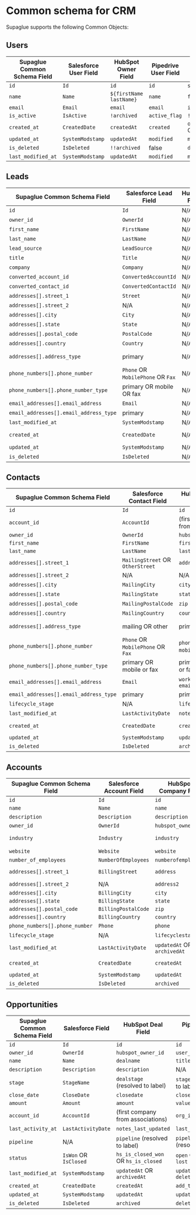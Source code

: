 # Common schema for CRM

Supaglue supports the following Common Objects:

## Users

| Supaglue Common Schema Field | Salesforce User Field | HubSpot Owner Field     | Pipedrive User Field | MS Dynamics 365 Sales User Field    |
| ---------------------------- | --------------------- | ----------------------- | -------------------- | ----------------------------------- |
| `id`                         | `Id`                  | `id`                    | `id`                 | `systemuserid`                      |
| `name`                       | `Name`                | `${firstName lastName}` | `name`               | `fullname`                          |
| `email`                      | `Email`               | `email`                 | `email`              | `internalemailaddress`              |
| `is_active`                  | `IsActive`            | `!archived`             | `active_flag`        | `!isdisabled`                       |
| `created_at`                 | `CreatedDate`         | `createdAt`             | `created`            | `overridencreatedon` OR `createdon` |
| `updated_at`                 | `SystemModstamp`      | `updatedAt`             | `modified`           | `modifiedon`                        |
| `is_deleted`                 | `IsDeleted`           | `!!archived`            | false                | `deletedstate`                      |
| `last_modified_at`           | `SystemModstamp`      | `updatedAt`             | `modified`           | `modifiedon`                        |


## Leads

| Supaglue Common Schema Field           | Salesforce Lead Field             | HubSpot Field | Pipedrive Lead Field | MS Dynamics 365 Sales Lead Field        |
| -------------------------------------- | --------------------------------- | ------------- | -------------------- | --------------------------------------- |
| `id`                                   | `Id`                              | N/A           | `id`                 | `leadid`                                |
| `owner_id`                             | `OwnerId`                         | N/A           | `owner_id`           | `_ownerid_value`                        |
| `first_name`                           | `FirstName`                       | N/A           | N/A                  | `firstname`                             |
| `last_name`                            | `LastName`                        | N/A           | N/A                  | `lastname`                              |
| `lead_source`                          | `LeadSource`                      | N/A           | `source_name`        | N/A                                     |
| `title`                                | `Title`                           | N/A           | `title`              | `jobtitle`                              |
| `company`                              | `Company`                         | N/A           | N/A                  | `companyname`                           |
| `converted_account_id`                 | `ConvertedAccountId`              | N/A           | `organization_id`    | `_accountid_value`                      |
| `converted_contact_id`                 | `ConvertedContactId`              | N/A           | `person_id`          | `_contactid_value`                      |
| `addresses[].street_1`                 | `Street`                          | N/A           | N/A                  | `address{1,2,3}_line1`                  |
| `addresses[].street_2`                 | N/A                               | N/A           | N/A                  | `address{1,2,3}_line2`                  |
| `addresses[].city`                     | `City`                            | N/A           | N/A                  | `address{1,2,3}_city`                   |
| `addresses[].state`                    | `State`                           | N/A           | N/A                  | `address{1,2,3}_stateorprovince`        |
| `addresses[].postal_code`              | `PostalCode`                      | N/A           | N/A                  | `address{1,2,3}_postalcode`             |
| `addresses[].country`                  | `Country`                         | N/A           | N/A                  | `address{1,2,3}_country`                |
| `addresses[].address_type`             | primary                           | N/A           | N/A                  | primary OR billing OR shipping OR other |
| `phone_numbers[].phone_number`         | `Phone` OR `MobilePhone` OR `Fax` | N/A           | N/A                  | `telephone{1,2,3}`                      |
| `phone_numbers[].phone_number_type`    | primary OR mobile OR fax          | N/A           | N/A                  | primary OR other                        |
| `email_addresses[].email_address`      | `Email`                           | N/A           | N/A                  | `emailaddress{1,2,3}`                   |
| `email_addresses[].email_address_type` | primary                           | N/A           | N/A                  | primary OR other                        |
| `last_modified_at`                     | `SystemModstamp`                  | N/A           | N/A                  | `modifiedon`                            |
| `created_at`                           | `CreatedDate`                     | N/A           | `update_time`        | `overridencreatedon` OR `createdon`     |
| `updated_at`                           | `SystemModstamp`                  | N/A           | `update_time`        | `modifiedon`                            |
| `is_deleted`                           | `IsDeleted`                       | N/A           | `is_archived`        | false                                   |


## Contacts

| Supaglue Common Schema Field           | Salesforce Contact Field          | HubSpot Contact Field             | Pipedrive Person Field         | MS Dynamics 365 Sales Contact Field     |
| -------------------------------------- | --------------------------------- | --------------------------------- | ------------------------------ | --------------------------------------- |
| `id`                                   | `Id`                              | `id`                              | `id`                           | `contactid`                             |
| `account_id`                           | `AccountId`                       | (first company from associations) | `org_id?.value`                | `_parentcustomerid_value`               |
| `owner_id`                             | `OwnerId`                         | `hubspot_owner_id`                | `owner_id?.id`                 | `_ownerid_value`                        |
| `first_name`                           | `FirstName`                       | `firstname`                       | `first_name`                   | `firstname`                             |
| `last_name`                            | `LastName`                        | `lastname`                        | `last_name`                    | `lastname`                              |
| `addresses[].street_1`                 | `MailingStreet` OR `OtherStreet`  | `address`                         | N/A                            | `address{1,2}_line1`                    |
| `addresses[].street_2`                 | N/A                               | N/A                               | N/A                            | `address{1,2}_line2`                    |
| `addresses[].city`                     | `MailingCity`                     | `city`                            | N/A                            | `address{1,2}_city`                     |
| `addresses[].state`                    | `MailingState`                    | `state`                           | N/A                            | `address{1,2}_stateorprovince`          |
| `addresses[].postal_code`              | `MailingPostalCode`               | `zip`                             | N/A                            | `address{1,2}_postalcode`               |
| `addresses[].country`                  | `MailingCountry`                  | `country`                         | N/A                            | `address{1,2}_country`                  |
| `addresses[].address_type`             | mailing OR other                  | primary                           | N/A                            | primary OR shipping OR billing OR other |
| `phone_numbers[].phone_number`         | `Phone` OR `MobilePhone` OR `Fax` | `phone` OR `mobilephone` Or `fax` | `phoneNumbers[].phoneNumber`   | `telephone{1,2,3}`                      |
| `phone_numbers[].phone_number_type`    | primary OR mobile or fax          | primary OR mobile or fax          | mobile OR primary OR fax       | primary OR other                        |
| `email_addresses[].email_address`      | `Email`                           | `work_email` OR `email`           | `emailAddress`                 | `emailaddress{1,2}`                     |
| `email_addresses[].email_address_type` | primary                           | primary OR work                   | primary OR work                | primary OR other                        |
| `lifecycle_stage`                      | N/A                               | `lifecyclestage`                  | N/A                            | N/A                                     |
| `last_modified_at`                     | `LastActivityDate`                | `notes_last_updated`              | `delete_time` OR `update_time` | `modifiedon`                            |
| `created_at`                           | `CreatedDate`                     | `createdAt`                       | `add_time`                     | `overridencreatedon` OR `createdon`     |
| `updated_at`                           | `SystemModstamp`                  | `updatedAt`                       | `update_time`                  | `modifiedon`                            |
| `is_deleted`                           | `IsDeleted`                       | `archived`                        | `delete_time`                  | false                                   |

## Accounts

| Supaglue Common Schema Field   | Salesforce Account Field | HubSpot Company Field       | Pipedrive Organization Field              | MS Dynamics 365 Sales Account Field |
| ------------------------------ | ------------------------ | --------------------------- | ----------------------------------------- | ----------------------------------- |
| `id`                           | `Id`                     | `id`                        | `id`                                      | `accountid`                         |
| `name`                         | `Name`                   | `name`                      | `name`                                    | `name`                              |
| `description`                  | `Description`            | `description`               | N/A                                       | `description`                       |
| `owner_id`                     | `OwnerId`                | `hubspot_owner_id`          | `owner_id?.id`                            | `_ownerid_value`                    |
| `industry`                     | `Industry`               | `industry`                  | N/A                                       | `industrycode` (resolved to label)  |
| `website`                      | `Website`                | `website`                   | N/A                                       | `websiteurl`                        |
| `number_of_employees`          | `NumberOfEmployees`      | `numberofemployees`         | `people_count`                            | `numberofemployees`                 |
| `addresses[].street_1`         | `BillingStreet`          | `address`                   | `address_street_number` OR `adress_route` | `address{1,2}_line1`                |
| `addresses[].street_2`         | N/A                      | `address2`                  | `address_subpremise`                      | `address{1,2}_line2`                |
| `addresses[].city`             | `BillingCity`            | `city`                      | `address_locality`                        | `address{1,2}_city`                 |
| `addresses[].state`            | `BillingState`           | `state`                     | `address_admin_area_level_1`              | `address{1,2}_stateorprovince`      |
| `addresses[].postal_code`      | `BillingPostalCode`      | `zip`                       | `address_postal_code`                     | `address{1,2}_postalcode`           |
| `addresses[].country`          | `BillingCountry`         | `country`                   | `address_country`                         | `address{1,2}_country`              |
| `phone_numbers[].phone_number` | `Phone`                  | `phone`                     | N/A                                       | `telephone{1,2,3}`                  |
| `lifecycle_stage`              | N/A                      | `lifecyclestage`            | N/A                                       | N/A                                 |
| `last_modified_at`             | `LastActivityDate`       | `updatedAt` OR `archivedAt` | `update_time` OR `delete_time`            | `modifiedon`                        |
| `created_at`                   | `CreatedDate`            | `createdAt`                 | `add_time`                                | `overridencreatedon` OR `createdon` |
| `updated_at`                   | `SystemModstamp`         | `updatedAt`                 | `update_time`                             | `modifiedon`                        |
| `is_deleted`                   | `IsDeleted`              | `archived`                  | `delete_time`                             | false                               |


## Opportunities

| Supaglue Common Schema Field | Salesforce Field      | HubSpot Deal Field                   | Pipedrive Deal Field              | MS Dynamics 365 Sales Opportunity Field                                        |
| ---------------------------- | --------------------- | ------------------------------------ | --------------------------------- | ------------------------------------------------------------------------------ |
| `id`                         | `Id`                  | `id`                                 | `id`                              | `opportunityid`                                                                |
| `owner_id`                   | `OwnerId`             | `hubspot_owner_id`                   | `user_id?.id`                     | `_ownerid_value`                                                               |
| `name`                       | `Name`                | `dealname`                           | `title`                           | `name`                                                                         |
| `description`                | `Description`         | `description`                        | N/A                               | `description`                                                                  |
| `stage`                      | `StageName`           | `dealstage` (resolved to label)      | `stage_id` (resolved to label)    | `stageid_processstage@odata.nextLink` (resolved to label)                      |
| `close_date`                 | `CloseDate`           | `closedate`                          | `close_time`                      | `actualclosedate`                                                              |
| `amount`                     | `Amount`              | `amount`                             | `value`                           | `actualvalue`                                                                  |
| `account_id`                 | `AccountId`           | (first company from associations)    | `org_id?.value`                   | `_parentaccountid_value`                                                       |
| `last_activity_at`           | `LastActivityDate`    | `notes_last_updated`                 | `last_activity_date`              | N/A                                                                            |
| `pipeline`                   | N/A                   | `pipeline` (resolved to label)       | `pipeline_id` (resolved to label) | `opportunity_leadtoopportunitysalesprocess@odata.nextLink` (resolved to label) |
| `status`                     | `IsWon` OR `IsClosed` | `hs_is_closed_won` OR `hs_is_closed` | `open` OR `won` Or `lost`         | `statuscode`                                                                   |
| `last_modified_at`           | `SystemModstamp`      | `updatedAt` OR `archivedAt`          | `update_time` OR `delete_time`    | `modifiedon`                                                                   |
| `created_at`                 | `CreatedDate`         | `createdAt`                          | `add_time`                        | `overridencreatedon` OR `createdon`                                            |
| `updated_at`                 | `SystemModstamp`      | `updatedAt`                          | `update_time`                     | `modifiedon`                                                                   |
| `is_deleted`                 | `IsDeleted`           | `archived`                           | `deleted`                         | false                                                                          |
